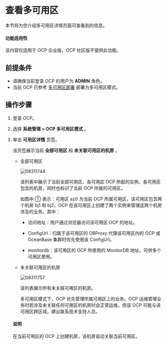 # 查看多可用区

本节将为您介绍多可用区详情页面可查看到的信息。

<main id="notice" type='notice'>
<h4>功能适用性</h4>
<p>该内容仅适用于 OCP 企业版，OCP 社区版不提供此功能。</p>
</main>

## 前提条件

* 请确保当前登录 OCP 的用户为 **ADMIN** 角色。
* 当前 OCP 已参考 [多可用区部署](../../300.deployment-guide/100.deploying-enterprise-ocp/100.deployment-overview/200.multi-node-deplpyment-overview.md) 部署为多可用区模式。

## 操作步骤

1. 登录 OCP。

2. 选择 **系统管理 \> OCP 多可用区模式** 。

3. 单击 **可用区详情** 页签。

   该页签展示当前 **全部可用区** 和 **未关联可用区的机房** 。
   * 全部可用区

     ![08311744](https://help-static-aliyun-doc.aliyuncs.com/assets/img/zh-CN/2541011361/p313891.png)

     该列表中展示了当前全部可用区、各可用区 OCP 所起的实例、各可用区包含的机房，同时也标识了当前 OCP 所属的可用区。

     如图中 ① 表示：可用区 az0 为当前 OCP 所属可用区，该可用区包含两个机房 bj1 和 bj2，OCP 在该可用区上创建了两个实例来管理这两个机房涉及的业务。其中：
     * 访问地址：用户通过浏览器访问该可用区 OCP 的地址。

     * ConfigUrl：归属于该可用区的 OBProxy 代理该可用区内的 OCP 或 OceanBase 集群时优先使用该 ConfigUrl。

     * monitordb：该可用区的 OCP 所使用的 MonitorDB 地址，可供多个可用区使用。

   * 未关联可用区的机房

     ![08311757](https://help-static-aliyun-doc.aliyuncs.com/assets/img/zh-CN/3541011361/p313899.png)

     该列表展示所有未关联可用区的机房。

     多可用区模式下，OCP 优先管理所属可用区上的业务。OCP 运维管理业务时若涉及未关联任何可用区的机房时会正常运维，但该 OCP 可能与该可用区跨区域，建议联系技术支持人员。

   <main id="notice" type='explain'>
    <h4>说明</h4>
    <p>在当前可用区的 OCP 上创建机房，该机房自动关联当前可用区。</p>
   </main>
